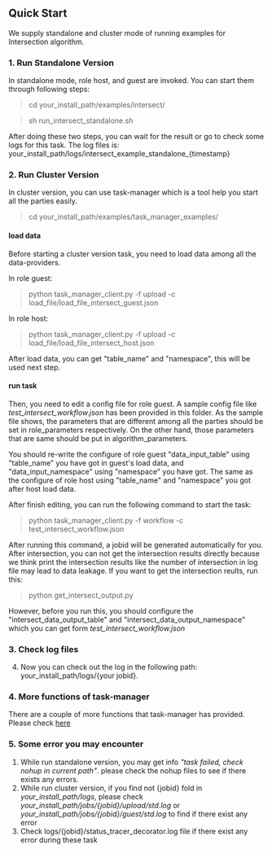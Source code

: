 ## Quick Start

We supply standalone and cluster mode of running examples for Intersection algorithm.

### 1. Run Standalone Version

In standalone mode, role host, and guest are invoked. You can start them through following steps:

> cd your_install_path/examples/intersect/

> sh run_intersect_standalone.sh 

After doing these two steps, you can wait for the result or go to check some logs for this task. The log files is: your_install_path/logs/intersect_example_standalone_{timestamp}

### 2. Run Cluster Version
In cluster version, you can use task-manager which is a tool help you start all the parties easily.
> cd your_install_path/examples/task_manager_examples/

#### load data
Before starting a cluster version task, you need to load data among all the data-providers.

In role guest:
>  python task_manager_client.py -f upload -c load_file/load_file_intersect_guest.json

In role host:
>  python task_manager_client.py -f upload -c load_file/load_file_intersect_host.json

After load data, you can get "table_name" and "namespace", this will be used next step.

#### run task
Then, you need to edit a config file for role guest. A sample config file like *test_intersect_workflow.json* has been provided in this folder. As the sample file shows, the parameters that are different among all the parties should be set in role_parameters respectively. On the other hand, those parameters that are same should be put in algorithm_parameters.


You should re-write the configure of  role guest "data_input_table" using "table_name" you have got in guest's load data, and "data_input_namespace" using "namespace" you have got. The same as the configure of  role host using "table_name" and "namespace" you got after host load data.


After finish editing, you can run the following command to start the task:

> python task_manager_client.py -f workflow -c test_intersect_workflow.json

After running this command, a jobid will be generated automatically for you. After intersection, you can not get the intersection results directly because we think print the intersection results like the number of intersection in log file may lead to data leakage. If you want to get the intersection reults, run this:
> python get_intersect_output.py

However, before you run this, you should configure the "intersect_data_output_table" and "intersect_data_output_namespace" which you can get form *test_intersect_workflow.json*

### 3. Check log files

4. Now you can check out the log in the following path: your_install_path/logs/{your jobid}.

### 4. More functions of task-manager

There are a couple of more functions that task-manager has provided. Please check [here](../task_manager_examples/README.md)

### 5. Some error you may encounter
1. While run standalone version, you may get info *"task failed, check nohup in current path"*. please check the nohup files to see if there exists any errors.
2. While run cluster version, if you find not {jobid} fold in  *your_install_path/logs*, please check  *your_install_path/jobs/{jobid}/upload/std.log* or *your_install_path/jobs/{jobid}/guest/std.log* to find if there exist any error
3. Check logs/{jobid}/status_tracer_decorator.log file if there exist any error during these task
 